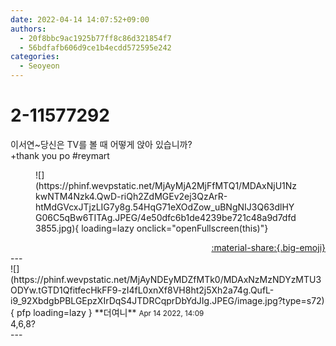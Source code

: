 ```yaml
---
date: 2022-04-14 14:07:52+09:00
authors:
  - 20f8bbc9ac1925b77ff8c86d321854f7
  - 56bdfafb606d9ce1b4ecdd572595e242
categories:
  - Seoyeon
---
```


# 2-11577292

<div class="post-container" markdown="1">
<div class="content-container md-sidebar__scrollwrap" markdown="1">

이서연~당신은 TV를 볼 때 어떻게 앉아 있습니까? <br>+thank you po \#reymart
<figure markdown="1">
![](https://phinf.wevpstatic.net/MjAyMjA2MjFfMTQ1/MDAxNjU1NzkwNTM4Nzk4.QwD-riQh2ZdMGEv2ej3QzArR-htMdGVcxJTjzLIG7y8g.54HqG71eXOdZow_uBNgNIJ3Q63dlHYG06C5qBw6TITAg.JPEG/4e50dfc6b1de4239be721c48a9d7dfd3855.jpg){ loading=lazy onclick="openFullscreen(this)"}
</figure>


</div>
</div>

<div style="text-align: right;" markdown="1">
<a href="https://weverse.io/fromis9/fanpost/2-11577292" style="text-align: right;">:material-share:{.big-emoji}</a>
</div>
---

<div class="comments-container md-sidebar__scrollwrap" markdown="1">
<div class="comment" markdown="1">
<div class='id-container' markdown="1">
![](https://phinf.wevpstatic.net/MjAyNDEyMDZfMTk0/MDAxNzMzNDYzMTU3ODYw.tGTD1QfitfecHkFF9-zI4fL0xnXf8VH8ht2j5Xh2a74g.QufL-i9_92XbdgbPBLGEpzXIrDqS4JTDRCqprDbYdJIg.JPEG/image.jpg?type=s72){ pfp loading=lazy }
**<span class="artist">더여니</span>** <small>Apr 14 2022, 14:09</small><br>
</div>
<div class='comment-body' markdown="1">
4,6,8?
</div>
</div>
</div>
---
